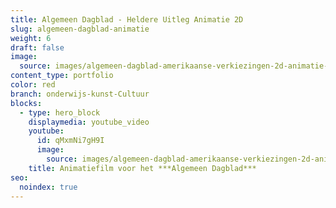 ```yaml
---
title: Algemeen Dagblad - Heldere Uitleg Animatie 2D
slug: algemeen-dagblad-animatie
weight: 6
draft: false
image:
  source: images/algemeen-dagblad-amerikaanse-verkiezingen-2d-animatie-phil-en-flo.jpg
content_type: portfolio
color: red
branch: onderwijs-kunst-Cultuur
blocks:
  - type: hero_block
    displaymedia: youtube_video
    youtube:
      id: qMxmNi7gH9I
      image:
        source: images/algemeen-dagblad-amerikaanse-verkiezingen-2d-animatie-phil-en-flo.jpg
    title: Animatiefilm voor het ***Algemeen Dagblad***
seo:
  noindex: true
---
```

